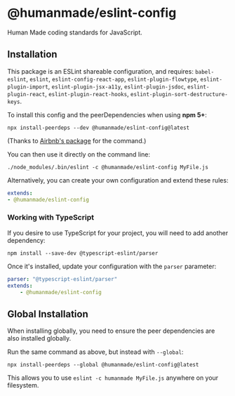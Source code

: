# @humanmade/eslint-config

Human Made coding standards for JavaScript.

## Installation

This package is an ESLint shareable configuration, and requires: `babel-eslint`, `eslint`, `eslint-config-react-app`, `eslint-plugin-flowtype`, `eslint-plugin-import`, `eslint-plugin-jsx-a11y`, `eslint-plugin-jsdoc`, `eslint-plugin-react`, `eslint-plugin-react-hooks`, `eslint-plugin-sort-destructure-keys`.

To install this config and the peerDependencies when using **npm 5+**:

```
npx install-peerdeps --dev @humanmade/eslint-config@latest
```

(Thanks to [Airbnb's package](https://www.npmjs.com/package/eslint-config-airbnb) for the command.)

You can then use it directly on the command line:

```shell
./node_modules/.bin/eslint -c @humanmade/eslint-config MyFile.js
```

Alternatively, you can create your own configuration and extend these rules:
```yaml
extends:
- @humanmade/eslint-config
```

### Working with TypeScript

If you desire to use TypeScript for your project, you will need to add another dependency:

```shell
npm install --save-dev @typescript-eslint/parser
```

Once it's installed, update your configuration with the `parser` parameter:

```yml
parser: "@typescript-eslint/parser"
extends:
    - @humanmade/eslint-config
```

## Global Installation

When installing globally, you need to ensure the peer dependencies are also installed globally.

Run the same command as above, but instead with `--global`:

```shell
npx install-peerdeps --global @humanmade/eslint-config@latest
```

This allows you to use `eslint -c humanmade MyFile.js` anywhere on your filesystem.

